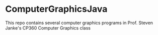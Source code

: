 # ComputerGraphicsJava

This repo contains several computer graphics programs
in Prof. Steven Janke's CP360 Computer Graphics class


